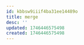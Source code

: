 ```yaml
---
id: kbbsw9iiif4ba31ee14489o
title: merge
desc: ''
updated: 1746446575498
created: 1746446575498
---
```

